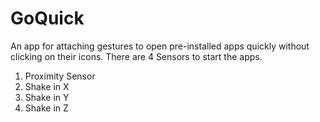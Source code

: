 # GoQuick
An app for attaching gestures to open pre-installed apps quickly without clicking on their icons. There are 4 Sensors to start the apps.

1. Proximity Sensor
2. Shake in X
3. Shake in Y
4. Shake in Z
